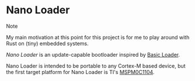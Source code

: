 # Nano Loader

> [!NOTE]
> My main motivation at this point for this project is for me to play around
> with Rust on (tiny) embedded systems.

_Nano Loader_ is an update-capable bootloader inspired by [Basic
Loader](https://github.com/mkuyper/basicloader).

Nano Loader is intended to be portable to any Cortex-M based device, but the
first target platform for Nano Loader is TI's
[MSPM0C1104](https://www.ti.com/product/MSPM0C1104).
